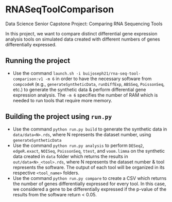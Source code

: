 # RNASeqToolComparison
Data Science Senior Capstone Project: Comparing RNA Sequencing Tools

In this project, we want to compare distinct differential gene expression analysis tools on simulated data created with different numbers of genes differentially expressed.

## Running the project
* Use the command `launch.sh -i buijoseph21/rna-seq-tool-comparison:v1 -m 6` in order to have the necessary software from `compcodeR` (e.g., `generateSyntheticData`, `runDiffExp`, `ABSSeq`, `PoissonSeq`, etc.) to generate the synthetic data & perform differential gene expression analysis. The `-m 6` specifies the number of RAM which is needed to run tools that require more memory. 

## Building the project using `run.py`
* Use the command `python run.py build` to generate the synthetic data in `data/data<N>.rds`, where N represents the dataset number, using `generateSyntheticData`
* Use the command `python run.py analysis` to perform `DESeq2`, `edgeR.exact`, `NOISeq`, `PoissonSeq`, `ttest`, and `voom.limma` on the synthetic data created in `data` folder which returns the results in `out/data<N>_<tool>.rds`, where N represents the dataset number & tool represents the software. The output of each tool will be organized in its respective `<tool_name>` folders. 
* Use the command `python run.py compare` to create a CSV which returns the number of genes differentially expressed for every tool. In this case, we considered a gene to be differentially expressed if the p-value of the results from the software return < 0.05. 
